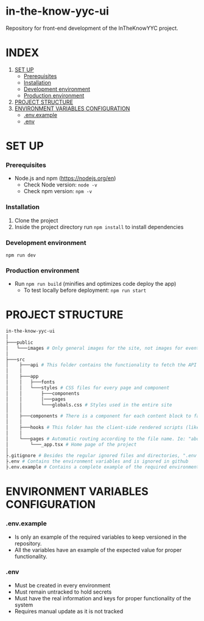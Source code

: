 # in-the-know-yyc-ui
Repository for front-end development of the InTheKnowYYC project.

# INDEX

1. [SET UP](#set-up)
    * [Prerequisites](#prerequisites)
    * [Installation](#installation)
    * [Development environment](#development-environment)
    * [Production environment](#production-environment)
2. [PROJECT STRUCTURE](#project-structure)
3. [ENVIRONMENT VARIABLES CONFIGURATION](#environment-variables-configuration)
    * [.env.example](#envexample)
    * [.env](#env)

# SET UP

### Prerequisites
* Node.js and npm (https://nodejs.org/en)
    * Check Node version: `node -v` 
    * Check npm version: `npm -v` 
### Installation
1. Clone the project
2. Inside the project directory run `npm install` to install dependencies
### Development environment
`npm run dev`
### Production environment
* Run `npm run build` (minifies and optimizes code deploy the app)
    * To test locally before deployment: `npm run start`


# PROJECT STRUCTURE

```BASH
in-the-know-yyc-ui
│
├───public
│   └───images # Only general images for the site, not images for events uploaded by API
│
├───src
│    ├───api # This folder contains the functionality to fetch the API and return data to the components. 
│    │
│    ├───app
│    │   ├───fonts
│    │   └───styles # CSS files for every page and component
│    │       ├───components
│    │       │───pages
│    │       └───globals.css # Styles used in the entire site
│    │
│    ├───components # There is a component for each content block to facilitate reuse
│    │
│    ├───hooks # This folder has the client-side rendered scripts (like carousels and mobile menu functionality)
│    │
│    └───pages # Automatic routing according to the file name. Ie: "about.js" will be accessed by [www.intheknowyyc.com/about]
│        └───_app.tsx # Home page of the project
│
├.gitignore # Besides the regular ignored files and directories, ".env " file is ignored and ".env.example" is tracked
├.env # Contains the environment variables and is ignored in github
├.env.example # Contains a complete example of the required environment variables to ease the installation and set-up process
```

# ENVIRONMENT VARIABLES CONFIGURATION

### .env.example
* Is only an example of the required variables to keep versioned in the repository.
* All the variables have an example of the expected value for proper functionality.

### .env
* Must be created in every environment
* Must remain untracked to hold secrets
* Must have the real information and keys for proper functionality of the system
* Requires manual update as it is not tracked